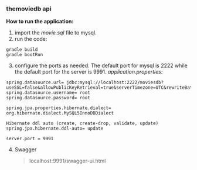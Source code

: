 ### themoviedb api

**How to run the application:**

1. import the *movie.sql* file to mysql.
2. run the code:
```
gradle build
gradle bootRun
```

3. configure the ports as needed. The default port for mysql is 2222 while the default port for the server is 9991.
*application.properties:*
```
spring.datasource.url= jdbc:mysql://localhost:2222/moviesdb?useSSL=false&allowPublicKeyRetrieval=true&serverTimezone=UTC&rewriteBatchedStatements=true
spring.datasource.username= root
spring.datasource.password= root

spring.jpa.properties.hibernate.dialect= org.hibernate.dialect.MySQL5InnoDBDialect

Hibernate ddl auto (create, create-drop, validate, update)
spring.jpa.hibernate.ddl-auto= update

server.port = 9991
```
4. Swagger
	>localhost:9991/swagger-ui.html




